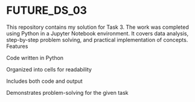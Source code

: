 # FUTURE_DS_03

This repository contains my solution for Task 3.
The work was completed using Python in a Jupyter Notebook environment. It covers data analysis, step-by-step problem solving, and practical implementation of concepts.
Features

Code written in Python

Organized into cells for readability

Includes both code and output

Demonstrates problem-solving for the given task
